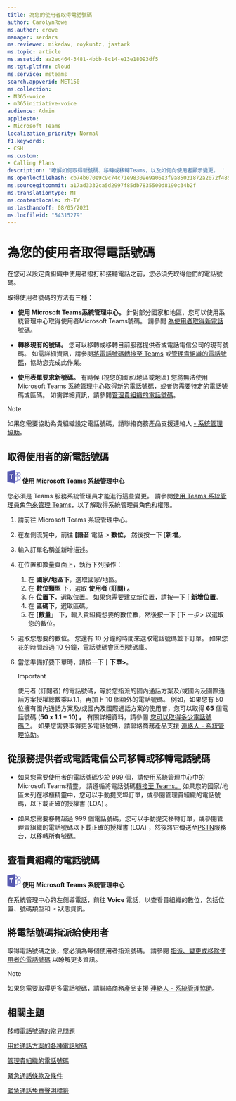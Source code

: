 ```yaml
---
title: 為您的使用者取得電話號碼
author: CarolynRowe
ms.author: crowe
manager: serdars
ms.reviewer: mikedav, roykuntz, jastark
ms.topic: article
ms.assetid: aa2ec464-3481-4bbb-8c14-e13e18093df5
ms.tgt.pltfrm: cloud
ms.service: msteams
search.appverid: MET150
ms.collection:
- M365-voice
- m365initiative-voice
audience: Admin
appliesto:
- Microsoft Teams
localization_priority: Normal
f1.keywords:
- CSH
ms.custom:
- Calling Plans
description: '瞭解如何取得新號碼、移轉或移轉Teams，以及如何向使用者顯示變更。 '
ms.openlocfilehash: cb74b070e9c9c74c71e98309e9a06e3f9a85021872a2072f4852f89de52cbd01
ms.sourcegitcommit: a17ad3332ca5d2997f85db7835500d8190c34b2f
ms.translationtype: MT
ms.contentlocale: zh-TW
ms.lasthandoff: 08/05/2021
ms.locfileid: "54315279"
---
```

# <a name="getting-phone-numbers-for-your-users"></a>為您的使用者取得電話號碼

在您可以設定貴組織中使用者撥打和接聽電話之前，您必須先取得他們的電話號碼。
  
取得使用者號碼的方法有三種：

- **使用 Microsoft Teams系統管理中心。** 針對部分國家和地區，您可以使用系統管理中心取得使用者Microsoft Teams號碼。 請參閱 [為使用者取得新電話號碼](#get-new-phone-numbers-for-your-users)。

- **轉移現有的號碼。** 您可以移轉或移轉目前服務提供者或電話電信公司的現有號碼。 如需詳細資訊，請參閱[將電話號碼轉接至 Teams](./phone-number-calling-plans/transfer-phone-numbers-to-teams.md) 或[管理貴組織的電話號碼](/microsoftteams/manage-phone-numbers-for-your-organization)，協助您完成此作業。  
  
- **使用表單要求新號碼。** 有時候 (視您的國家/地區或地區) 您將無法使用 Microsoft Teams 系統管理中心取得新的電話號碼，或者您需要特定的電話號碼或區碼。 如需詳細資訊，請參閱[管理貴組織的電話號碼](/microsoftteams/manage-phone-numbers-for-your-organization)。
  
> [!NOTE]
> 如果您需要協助為貴組織設定電話號碼，請聯絡商務產品支援連絡人 [- 系統管理協助](https://docs.microsoft.com/microsoft-365/admin/contact-support-for-business-products?view=o365-worldwide&tabs=online)。
  
## <a name="get-new-phone-numbers-for-your-users"></a>取得使用者的新電話號碼

![顯示 Microsoft Teams 標誌的圖示](media/teams-logo-30x30.png) **使用 Microsoft Teams 系統管理中心**

您必須是 Teams 服務系統管理員才能進行這些變更。 請參閱[使用 Teams 系統管理員角色來管理 Teams](./using-admin-roles.md)，以了解取得系統管理員角色和權限。

1. 請前往 Microsoft Teams 系統管理中心。
2. 在左側流覽中，前往 **[語音** 電話  >  **數位，** 然後按一下 [**新增**。
3. 輸入訂單名稱並新增描述。
4. 在位置和數量頁面上，執行下列操作：
    1. 在 **國家/地區下**，選取國家/地區。
    2. 在 **數位類型** 下，選取 **使用者 (訂閱) 。**
    3. 在 **位置下**，選取位置。 如果您需要建立新位置，請按一下 [ **新增位置**。
    4. 在 **區碼下**，選取區碼。
    5. 在 **[數量**」 下，輸入貴組織想要的數位數，然後按一下 **[下** 一步> 以選取您的數位。
5. 選取您想要的數位。 您還有 10 分鐘的時間來選取電話號碼並下訂單。 如果您花的時間超過 10 分鐘，電話號碼會回到號碼庫。
6. 當您準備好要下單時，請按一下 [ **下單>**。

    > [!IMPORTANT]
    > 使用者 (訂閱者) 的電話號碼，等於您指派的國內通話方案及/或國內及國際通話方案授權總數乘以1.1，再加上 10 個額外的電話號碼。 例如，如果您有 50 位擁有國內通話方案及/或國內及國際通話方案的使用者，您可以取得 **65** 個電話號碼 (**50 x 1.1 + 10) 。** 有關詳細資料，請參閱 [您可以取得多少電話號碼？](./how-many-phone-numbers-can-you-get.md)。 如果您需要取得更多電話號碼，請聯絡商務產品支援 [連絡人 - 系統管理協助](/microsoft-365/admin/contact-support-for-business-products?tabs=online&view=o365-worldwide)。
  
## <a name="port-or-transfer-phone-numbers-from-your-service-provider-or-phone-carrier"></a>從服務提供者或電話電信公司移轉或移轉電話號碼
  
- 如果您需要使用者的電話號碼少於 999 個，請使用系統管理中心中的Microsoft Teams精靈。 請遵循將電話號碼[轉接至 Teams。](./phone-number-calling-plans/transfer-phone-numbers-to-teams.md) 如果您的國家/地區未列在移植精靈中，您可以手動提交埠訂單，或[](phone-number-calling-plans/manually-submit-port-order.md)參閱管理貴組織的電話號碼，以下載[](/microsoftteams/manage-phone-numbers-for-your-organization)正確的授權書 (LOA) 。

- 如果您需要移轉超過 999 個電話號碼，您可以手動提交[](phone-number-calling-plans/manually-submit-port-order.md)移轉訂單，或參閱管理貴[](/microsoftteams/manage-phone-numbers-for-your-organization)組織的電話號碼以下載正確的授權書 (LOA) ，然後將它傳送至[PSTN](manage-phone-numbers-for-your-organization/contact-pstn-service-desk.md)服務台，以移轉所有號碼。

## <a name="view-the-phone-numbers-for-your-organization"></a>查看貴組織的電話號碼

![顯示 Microsoft Teams 標誌的圖示](media/teams-logo-30x30.png) **使用 Microsoft Teams 系統管理中心**

在系統管理中心的左側導電話，前往 **Voice** 電話，以查看貴組織的數位，包括位置、號碼類型和  >  狀態資訊。
  
## <a name="assign-phone-numbers-to-users"></a>將電話號碼指派給使用者

取得電話號碼之後，您必須為每個使用者指派號碼。 請參閱 [指派、變更或移除使用者的電話號碼](./assign-change-or-remove-a-phone-number-for-a-user.md) 以瞭解更多資訊。

> [!NOTE]
> 如果您需要取得更多電話號碼，請聯絡商務產品支援 [連絡人 - 系統管理協助](/microsoft-365/admin/contact-support-for-business-products?tabs=online&view=o365-worldwide)。

## <a name="related-topics"></a>相關主題

[移轉電話號碼的常見問題](./phone-number-calling-plans/port-order-overview.md)

[用於通話方案的各種電話號碼](./different-kinds-of-phone-numbers-used-for-calling-plans.md)

[管理貴組織的電話號碼](/microsoftteams/manage-phone-numbers-for-your-organization)

[緊急通話條款及條件](./emergency-calling-terms-and-conditions.md)

[緊急通話免責聲明標籤](https://github.com/MicrosoftDocs/OfficeDocs-SkypeForBusiness/blob/live/Teams/downloads/emergency-calling/emergency-calling-label-(en-us)-(v.1.0).zip?raw=true)